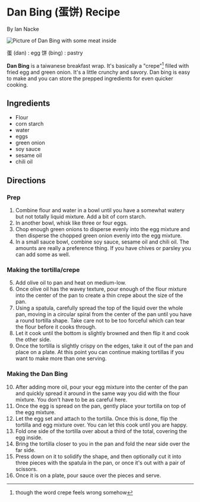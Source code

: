 # Dan Bing (蛋饼) Recipe
By Ian Nacke

![Picture of Dan Bing with some meat inside](https://3.bp.blogspot.com/-j19But4DpsM/XMUWRTsuRvI/AAAAAAAAiUU/sL39oFOzt4sTj5cEgAnClM5ECtE8MqF9QCEwYBhgL/s1600/Dan%2Bbing_comp.jpg)

蛋 (dan)
: egg
饼 (bing)
: pastry

**Dan Bing** is a taiwanese breakfast wrap. It's basically a "crepe"[^1] filled with fried egg and green onion. It's a little crunchy and savory. Dan bing is easy to make and you can store the prepped ingredients for even quicker cooking.

[^1]: though the word crepe feels wrong somehow

## Ingredients
- Flour
- corn starch
- water
- eggs
- green onion
- soy sauce
- sesame oil
- chili oil

## Directions
### Prep
1. Combine flour and water in a bowl until you have a somewhat watery but not totally liquid mixture. Add a bit of corn starch.
2. In another bowl, whisk like three or four eggs.
3. Chop enough green onions to disperse evenly into the egg mixture and then disperse the chopped green onion evenly into the egg mixture.
4. In a small sauce bowl, combine soy sauce, sesame oil and chili oil. The amounts are really a preference thing. If you have chives or parsley you can add some as well.
### Making the tortilla/crepe
5. Add olive oil to pan and heat on medium-low.
6. Once olive oil has the wavey texture, pour enough of the flour mixture into the center of the pan to create a thin crepe about the size of the pan.
7. Using a spatula, carefully spread the top of the liquid over the whole pan, moving in a circular spiral from the center of the pan until you have a round tortilla shape. Take care not to be too forceful which can tear the flour before it cooks through.
8. Let it cook until the bottom is slightly browned and then flip it and cook the other side.
9. Once the tortilla is slightly crispy on the edges, take it out of the pan and place on a plate. At this point you can continue making tortillas if you want to make more than one serving.
### Making the Dan Bing
10. After adding more oil, pour your egg mixture into the center of the pan and quickly spread it around in the same way you did with the flour mixture. You don't have to be as careful here.
11. Once the egg is spread on the pan, gently place your tortilla on top of the egg mixture.
12. Let the egg set and attach to the tortilla. Once this is done, flip the tortilla and egg mixture over. You can let this cook until you are happy.
13. Fold one side of the tortilla over about a third of the total, covering the egg inside.
14. Bring the tortilla closer to you in the pan and fold the near side over the far side.
15. Press down on it to solidify the shape, and then optionally cut it into three pieces with the spatula in the pan, or once it's out with a pair of scissors.
16. Once it is on a plate, pour sauce over the pieces and serve.